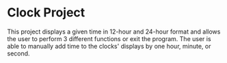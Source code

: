 # Clock Project

This project displays a given time in 12-hour and 24-hour format and allows the user to perform 3 different functions or exit the program.  The user is able to manually add time to the clocks' displays by one hour, minute, or second.

